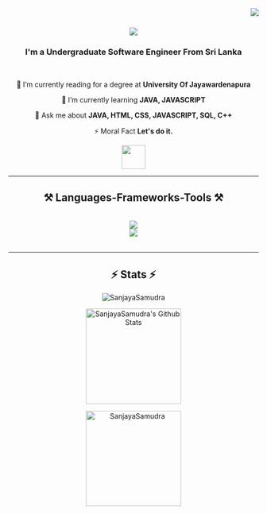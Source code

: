 <img align="right" src="https://visitor-badge.laobi.icu/badge?page_id=SanjayaSamudra.SanjayaSamudra" />

<h1 align="center">
    <img src="https://readme-typing-svg.herokuapp.com/?font=Righteous&size=35&center=true&vCenter=true&width=500&height=70&duration=4000&lines=Hi+There!+👋;+I'm+Sanjaya+Samudra!;" />
</h1>

<h3 align="center">I'm a Undergraduate Software Engineer From Sri Lanka</h3>

<br/>

<span style="background-color: yellow;">
<div align="center">

 🔭 I’m currently reading for a degree at **University Of Jayawardenapura**
 
 🌱 I’m currently learning **JAVA, JAVASCRIPT**

💬 Ask me about **JAVA, HTML, CSS, JAVASCRIPT, SQL, C++**

⚡ Moral Fact **Let's do it.**
</span>
 </div>
 
<div style="text-decoration: none;" align="center"> 
  <a href="https://www.hackerrank.com/SanjayaSamudra" target="_blank">
    <img src="https://cdn.simpleicons.org/hackerrank/2EC866 width="48px" height="48px" border-radius="2px" " />
  </a>
</div>

<hr/>
 
<h2 align="center">⚒️ Languages-Frameworks-Tools ⚒️</h2>
<br/>
<div align="center">
    <img src="https://skillicons.dev/icons?i=vscode,github,pycharm,visualstudio,bootstrap,photoshop,idea" /> <br>
    <img src="https://skillicons.dev/icons?i=python,javascript,java,html,css,mysql,cpp,latex" /><br>
</div>

<br/>
<hr/>

<h2 align="center">⚡ Stats ⚡</h2>

<p align="center">
  <img src="https://github-readme-streak-stats.herokuapp.com/?user=SanjayaSamudra&theme=algolia" alt="SanjayaSamudra" />
</p>
<p align="center">
  <a href="https://github.com/anuraghazra/github-readme-stats">
    <img alt="SanjayaSamudra's Github Stats" src="https://github-readme-stats.vercel.app/api?username=SanjayaSamudra&show_icons=true&count_private=true&theme=algolia" height="192px"/>
  </a>
</p>

<p align="center">
  <img src="https://github-readme-stats.vercel.app/api/top-langs?username=SanjayaSamudra&langs_count=10&show_icons=true&locale=en&layout=compact&theme=algolia" alt="SanjayaSamudra" height="192px"/>
</p>

<br/>

<br/>

